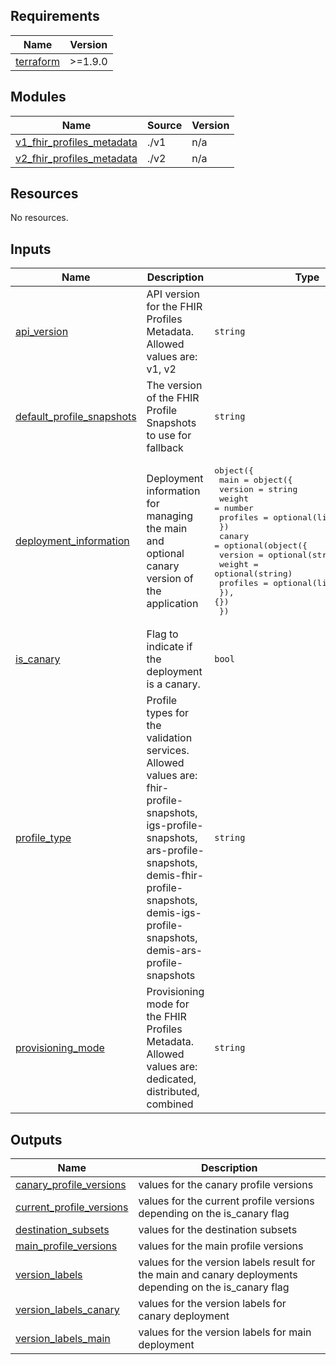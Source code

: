 <!-- BEGIN_TF_DOCS -->
## Requirements

| Name | Version |
|------|---------|
| <a name="requirement_terraform"></a> [terraform](#requirement\_terraform) | >=1.9.0 |

## Modules

| Name | Source | Version |
|------|--------|---------|
| <a name="module_v1_fhir_profiles_metadata"></a> [v1\_fhir\_profiles\_metadata](#module\_v1\_fhir\_profiles\_metadata) | ./v1 | n/a |
| <a name="module_v2_fhir_profiles_metadata"></a> [v2\_fhir\_profiles\_metadata](#module\_v2\_fhir\_profiles\_metadata) | ./v2 | n/a |

## Resources

No resources.

## Inputs

| Name | Description | Type | Default | Required |
|------|-------------|------|---------|:--------:|
| <a name="input_api_version"></a> [api\_version](#input\_api\_version) | API version for the FHIR Profiles Metadata. Allowed values are: v1, v2 | `string` | `"v1"` | no |
| <a name="input_default_profile_snapshots"></a> [default\_profile\_snapshots](#input\_default\_profile\_snapshots) | The version of the FHIR Profile Snapshots to use for fallback | `string` | n/a | yes |
| <a name="input_deployment_information"></a> [deployment\_information](#input\_deployment\_information) | Deployment information for managing the main and optional canary version of the application | <pre>object({<br/>    main = object({<br/>      version  = string<br/>      weight   = number<br/>      profiles = optional(list(string), [])<br/>    })<br/>    canary = optional(object({<br/>      version  = optional(string)<br/>      weight   = optional(string)<br/>      profiles = optional(list(string))<br/>    }), {})<br/>  })</pre> | n/a | yes |
| <a name="input_is_canary"></a> [is\_canary](#input\_is\_canary) | Flag to indicate if the deployment is a canary. | `bool` | `false` | no |
| <a name="input_profile_type"></a> [profile\_type](#input\_profile\_type) | Profile types for the validation services. Allowed values are: fhir-profile-snapshots, igs-profile-snapshots, ars-profile-snapshots, demis-fhir-profile-snapshots, demis-igs-profile-snapshots, demis-ars-profile-snapshots | `string` | n/a | yes |
| <a name="input_provisioning_mode"></a> [provisioning\_mode](#input\_provisioning\_mode) | Provisioning mode for the FHIR Profiles Metadata. Allowed values are: dedicated, distributed, combined | `string` | `"dedicated"` | no |

## Outputs

| Name | Description |
|------|-------------|
| <a name="output_canary_profile_versions"></a> [canary\_profile\_versions](#output\_canary\_profile\_versions) | values for the canary profile versions |
| <a name="output_current_profile_versions"></a> [current\_profile\_versions](#output\_current\_profile\_versions) | values for the current profile versions depending on the is\_canary flag |
| <a name="output_destination_subsets"></a> [destination\_subsets](#output\_destination\_subsets) | values for the destination subsets |
| <a name="output_main_profile_versions"></a> [main\_profile\_versions](#output\_main\_profile\_versions) | values for the main profile versions |
| <a name="output_version_labels"></a> [version\_labels](#output\_version\_labels) | values for the version labels result for the main and canary deployments depending on the is\_canary flag |
| <a name="output_version_labels_canary"></a> [version\_labels\_canary](#output\_version\_labels\_canary) | values for the version labels for canary deployment |
| <a name="output_version_labels_main"></a> [version\_labels\_main](#output\_version\_labels\_main) | values for the version labels for main deployment |
<!-- END_TF_DOCS -->